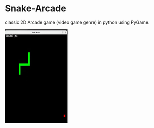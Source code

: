 # Snake-Arcade

classic 2D Arcade game (video game genre) in python using PyGame.

<img src="./screenshot.jpg" width="200" height="300">
